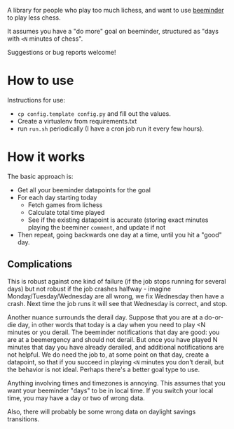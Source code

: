 A library for people who play too much lichess, and want to use [beeminder](https://www.beeminder.com/) to play less chess.

It assumes you have a "do more" goal on beeminder, structured as "days with `<N` minutes of chess".

Suggestions or bug reports welcome!

# How to use

Instructions for use:
* `cp config.template config.py` and fill out the values.
* Create a virtualenv from requirements.txt
* run `run.sh` periodically (I have a cron job run it every few hours).

# How it works

The basic approach is:
* Get all your beeminder datapoints for the goal
* For each day starting today 
  * Fetch games from lichess
  * Calculate total time played
  * See if the existing datapoint is accurate (storing exact minutes playing the beeminer `comment`, and update if not
* Then repeat, going backwards one day at a time, until you hit a "good" day.


## Complications 

This is robust against one kind of failure (if the job stops running for several days) but not robust if the job crashes halfway - imagine Monday/Tuesday/Wednesday are all wrong, we fix Wednesday then have a crash. Next time the job runs it will see that Wednesday is correct, and stop.

Another nuance surrounds the derail day. Suppose that you are at a do-or-die day, in other words that today is a day when you need to play <N minutes or you derail. The beeminder notifications that day are good: you are at a beemergency and should not derail. But once you have played N minutes that day you have already derailed, and additional notifications are not helpful. We do need the job to, at some point on that day, create a datapoint, so that if you succeed in playing `<N` minutes you don't derail, but the behavior is not ideal. Perhaps there's a better goal type to use.

Anything involving times and timezones is annoying. This assumes that you want your beeminder "days" to be in local time. If you switch your local time, you may have a day or two of wrong data.

Also, there will probably be some wrong data on daylight savings transitions.
